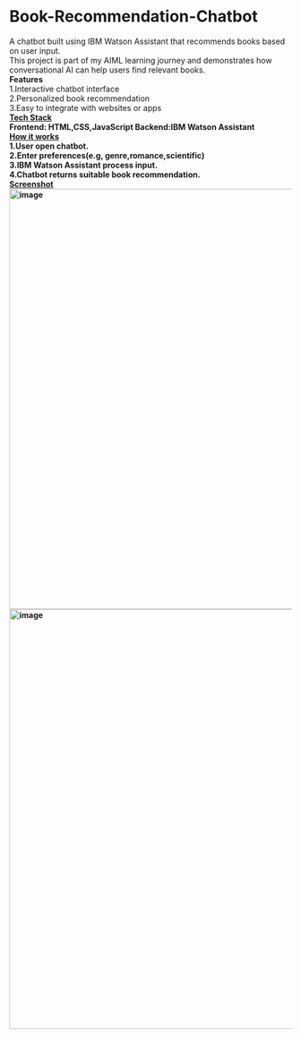 # Book-Recommendation-Chatbot
A chatbot built using IBM Watson Assistant that recommends books based on user input.
<br>
This project is part of my AIML learning journey and demonstrates how conversational AI can help users find relevant books.
<br>
**Features**
<br>
1.Interactive chatbot interface
<br>
2.Personalized book recommendation
<br>
3.Easy to integrate with websites or apps
<br>
<b><u>Tech Stack</u><b>
<br>
Frontend: HTML,CSS,JavaScript
Backend:IBM Watson Assistant
<br>
<b><u>How it works</u><b>
<br>
1.User open chatbot.
<br>
2.Enter preferences(e.g, genre,romance,scientific)
<br>
3.IBM Watson Assistant process input.
<br>
4.Chatbot returns suitable book recommendation.
<br>
<b><u>Screenshot<u><b>
<br>
<img width="1395" height="751" alt="image" src="https://github.com/user-attachments/assets/f91d3c19-c16e-4fe9-9769-0b98cfbd404c" />
<br>
<img width="1303" height="750" alt="image" src="https://github.com/user-attachments/assets/fb83d5b7-bf74-4106-ad6c-ebb1c4ee997a" />



